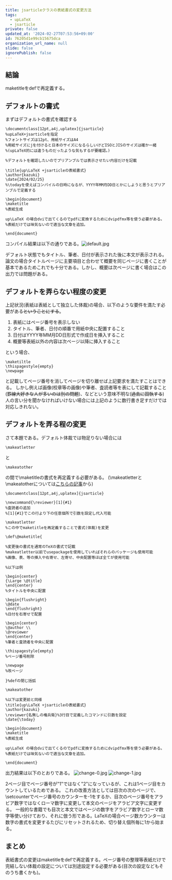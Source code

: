 ```yaml
---
title: jsarticleクラスの表紙書式の変更方法
tags:
  - upLaTeX
  - jsarticle
private: false
updated_at: '2024-02-27T07:53:56+09:00'
id: 76205d1e99cb15675dca
organization_url_name: null
slide: false
ignorePublish: false
---
```

## 結論

maketitleをdefで再定義する。

## デフォルトの書式

まずはデフォルトの書式を確認する
```
\documentclass[12pt,a4j,uplatex]{jsarticle}
%upLaTeX+jsarticleを指定
%フォントサイズは12pt、用紙サイズはA4
%用紙サイズにjを付けると日本のサイズになるらしいけどISOとJISのサイズは確か一緒
%(upLaTeX的には違うものだったような気もするが要確認。)

%デフォルトを確認したいのでプリアンブルでは表示させたい内容だけを記載

\title{up\LaTeX +jsarticleの表紙書式}
\author{kazuki}
\date{2024/02/25}
%\todayを使えばコンパイルの日時になるが、YYYY年MM月DD日とかにしようと思うとプリアンブルで定義する

\begin{document}
\maketitle
%表紙生成

up\LaTeX の場合dviで出てくるのでpdfに変換するためにdvipdfmx等を使う必要がある。
%表紙だけでは味気ないので適当な文章を追加。

\end{document}
```

コンパイル結果は以下の通りである。![default.jpg](https://qiita-image-store.s3.ap-northeast-1.amazonaws.com/0/3722880/d246de8d-86c2-ee02-9ef5-c65ee9ee9479.jpeg)

デフォルト状態でもタイトル、筆者、日付が表示された後に本文が表示される。
論文の場合タイトルページに主要項目と合わせて概要を同じページに書くことが基本であるためこれでも十分である。しかし、概要は次ページに書く場合はこの出力では問題がある。

## デフォルトを弄らない程度の変更

上記状況(表紙は表紙として独立した体裁)の場合、以下のような要件を満たす必要がある~~ということにする~~。

1.  表紙にはページ番号を表示しない
1.  タイトル、筆者、日付の順番で用紙中央に配置すること
1.  日付はYYYY年MM月DD日形式で作成日を挿入すること
1.  概要等表紙以外の内容は次ページ以降に挿入すること

という場合、
```
\maketiltle
\thispagestyle{empty}
\newpage
```
と記載してページ番号を消してページを切り離せば上記要求を満たすことはできる。
しかし例えば画像(校章等の画像)や筆者、査読者等を表にして記載すること(~~罫線大好きな人が多いのは別の問題~~)、などという意味不明な(~~過去に固執する~~)人の言い分を聞かなければいけない場合には上記のように数行書き足すだけでは対応しきれない。

## デフォルトを弄る程の変更

さて本題である。デフォルト体裁では物足りない場合には
```
\makeatletter
```
と
```
\makeatother
```
の間で\maketitleの書式を再定義する必要がある。
(\makeatletterと\makeatotherについては[こちらの記事](https://qiita.com/alphalia/items/22f63b42483b541f66f4)から)

```
\documentclass[12pt,a4j,uplatex]{jsarticle}

\newcommand{\reviewer}[1]{#1}
%査読者の追加
%[1]{#1}でこの行より下の任意個所で引数を設定し代入可能

\makeatletter
%この中でmaketitleを再定義することで書式(体裁)を変更

\def\@maketitle{

%変更後の書式を通常のTeXの書式で記載
%makeatletter以前でusepackageを使用していればそれらのパッケージも使用可能
%画像、表、等の挿入や右寄せ、左寄せ、中央配置等ほぼ全てが使用可能

%以下は例

\begin{center}
{\Large \@title}
\end{center}
%タイトルを中央に配置

\begin{flushright}
\@date
\end{flushright}
%日付を右寄せで配置

\begin{center}
\@author \\
\@reviewer
\end{center}
%筆者と査読者を中央に配置

\thispagestyle{empty}
%ページ番号削除

\newpage
%改ページ

}%defの閉じ括弧

\makeatother

%以下は変更前と同様
\title{up\LaTeX +jsarticleの表紙書式}
\author{kazuki}
\reviewer{名無しの権兵衛}%3行目で定義したコマンドに引数を設定
\date{\today}

\begin{document}
\maketitle
%表紙生成

up\LaTeX の場合dviで出てくるのでpdfに変換するためにdvipdfmx等を使う必要がある。
%表紙だけでは味気ないので適当な文章を追加。

\end{document}
```

出力結果は以下のとおりである。
![change-0.jpg](https://qiita-image-store.s3.ap-northeast-1.amazonaws.com/0/3722880/14a6cf0b-36dc-d9b8-689b-af7d9b0c251a.jpeg)
![change-1.jpg](https://qiita-image-store.s3.ap-northeast-1.amazonaws.com/0/3722880/1d7d01ce-97e5-33ec-02e5-e686f6cb4c13.jpeg)


2ページ目でページ番号が"1"ではなく"2"になっているが、これは1ページ目をカウントしているためである。
これの改善方法としては目次の次のページで、\setcounterでページ番号のカウンターを-1をするか、目次のページ番号をアラビア数字ではなくローマ数字に変更して本文のページをアラビア文字に変更する。
一般的な書籍でも目次と本文ではページの数字をアラビア数字とローマ数字等使い分けており、それに倣う形である。LaTeXの場合ページ数カウンターは数字の書式を変更するたびにリセットされるため、切り替え個所毎に1から始まる。

## まとめ

表紙書式の変更はmaketitleをdefで再定義する。ページ番号の整理等表紙だけで完結しない体裁の設定については別途設定する必要がある(目次の設定などもそのうち書くかも)。

